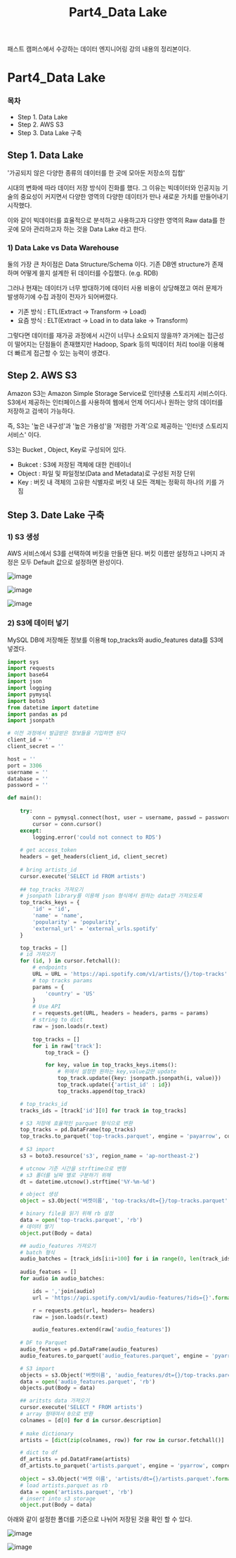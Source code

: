 ﻿---  
title:  "Part4_Data Lake"  
  
categories:  
 - Data Engineering
tags:  
 - Study, Data Engineering
 
---
패스트 캠퍼스에서 수강하는 데이터 엔지니어링 강의 내용의 정리본이다.

# Part4_Data Lake

### 목차

-  Step 1. Data Lake
-  Step 2. AWS S3 
-  Step 3. Data Lake 구축

## Step 1. Data Lake

'가공되지 않은 다양한 종류의 데이터를 한 곳에 모아둔 저장소의 집합'

시대의 변화에 따라 데이터 저장 방식이 진화를 했다. 그 이유는 빅데이터와 인공지능 기술의 중요성이 커지면서 다양한 영역의 다양한 데이터가 만나 새로운 가치를 만들어내기 시작했다.

이와 같이 빅데이터를 효율적으로 분석하고 사용하고자 다양한 영역의 Raw data를 한 곳에 모아 관리하고자 하는 것을 Data Lake 라고 한다.

### 1) Data Lake vs Data Warehouse

둘의 가장 큰 차이점은 Data Structure/Schema 이다.
기존 DB엔 structure가 존재하며 어떻게 쓸지 설계한 뒤 데이터를 수집했다. (e.g. RDB) 

그러나 현재는 데이터가 너무 방대하기에  데이터 사용 비용이 상당해졌고 여러 문제가 발생하기에 수집 과정이 전자가 되어버렸다.

- 기존 방식 : ETL(Extract -> Transform -> Load)
- 요즘 방식 : ELT(Extract -> Load in to data lake -> Transform)

그렇다면 데이터를 재가공 과정에서 시간이 너무나 소요되지 않을까? 과거에는 접근성이 떨어지는 단점들이 존재했지만 Hadoop, Spark 등의 빅데이터 처리 tool을 이용해 더 빠르게 접근할 수 있는 능력이 생겼다.
 
## Step 2. AWS S3

Amazon S3는 Amazon Simple Storage Service로 인터넷용 스토리지 서비스이다. S3에서 제공하는 인터페이스를 사용하여 웹에서 언제 어디서나 원하는 양의 데이터를 저장하고 검색이 가능하다. 

즉, S3는 '높은 내구성'과 '높은 가용성'을 '저렴한 가격'으로 제공하는 '인터넷 스토리지 서비스' 이다.

S3는 Bucket , Object, Key로 구성되어 있다.

- Bukcet : S3에 저장된 객체에 대한 컨테이너
- Object : 파일 및 파일정보(Data and Metadata)로 구성된 저장 단위
- Key : 버킷 내 객체의 고유한 식별자로 버킷 내 모든 객체는 정확히 하나의 키를 가짐

## Step 3. Date Lake 구축

### 1) S3 생성
AWS 서비스에서 S3를 선택하여 버킷을 만들면 된다. 버킷 이름만 설정하고 나머지 과정은 모두 Default 값으로 설정하면 완성이다.

![image](https://user-images.githubusercontent.com/59912557/90214103-77ed6880-de32-11ea-8a52-c37e1cab83ad.png)

![image](https://user-images.githubusercontent.com/59912557/90214132-876cb180-de32-11ea-952e-07016c224c64.png)


![image](https://user-images.githubusercontent.com/59912557/90214067-5ee4b780-de32-11ea-919f-a2e84203435d.png)

### 2) S3에 데이터 넣기

MySQL DB에 저장해둔 정보를 이용해 top_tracks와 audio_features data를 S3에 넣겠다.

```python
import sys
import requests
import base64
import json
import logging
import pymysql
import boto3
from datetime import datetime
import pandas as pd
import jsonpath

# 이전 과정에서 발급받은 정보들을 기입하면 된다
client_id = ''
client_secret = ''

host = ''
port = 3306
username = ''
database = ''
password = ''

def main():
	
	try:
		conn = pymysql.connect(host, user = username, passwd = password, db = database, port = port, use_unicode = True, charset = 'utf8')
		cursor = conn.cursor()
	except:
		logging.error('could not connect to RDS')
	
	# get access_token
	headers = get_headers(client_id, client_secret)
	
	# bring artists_id 
	cursor.execute('SELECT id FROM artists')
	
	## top_tracks 가져오기
	# jsonpath library를 이용해 json 형식에서 원하는 data만 가져오도록
	top_tracks_keys = {
		'id' = 'id',
		'name' = 'name',
		'popularity' = 'popularity',
		'external_url' = 'external_urls.spotify'
	}

	top_tracks = []
	# id 가져오기
	for (id, ) in cursor.fetchall():
		# endpoints
		URL = URL = 'https://api.spotify.com/v1/artists/{}/top-tracks'.format(id)
		# top tracks params
		params = {
			'country' = 'US'
		}
		# Use API
		r = requests.get(URL, headers = headers, parms = params)
		# string to dict
		raw = json.loads(r.text)
		
		top_tracks = []
		for i in raw['track']:
			top_track = {}

			for key, value in top_tracks_keys.items():
				# 위에서 설정한 원하는 key,value값만 update
				top_track.update({key: jsonpath.jsonpath(i, value)})
				top_track.update({'artist_id' : id})
				top_tracks.append(top_track)

	# top_tracks_id
	tracks_ids = [track['id'][0] for track in top_tracks]

	# S3 저장에 효율적인 parquet 형식으로 변환
	top_tracks = pd.DataFrame(top_tracks)
	top_tracks.to_parquet('top-tracks.parquet', engine = 'payarrow', compression = 'snappy')
	
	# S3 import
	s3 = boto3.resource('s3', region_name = 'ap-northeast-2')

	# utcnow 기준 시간을 strftime으로 변형
	# s3 폴더를 날짜 별로 구분하기 위해
	dt = datetime.utcnow().strftime('%Y-%m-%d')

	# object 생성
	object = s3.Object('버켓이름', 'top-tracks/dt={}/top-tracks.parquet'.format(dt))

	# binary file을 읽기 위해 rb 설정
	data = open('top-tracks.parquet', 'rb')
	# 데이터 쌓기
	object.put(Body = data)

	## audio_features 가져오기
	# batch 형식
	audio_batches = [track_ids[i:i+100] for i in range(0, len(track_ids),100)]
	
	audio_featues = []
	for audio in audio_batches:

		ids = ','join(audio)
        url = 'https://api.spotify.com/v1/audio-features/?ids={}'.format(ids)

		r = requests.get(url, headers= headers)
		raw = json.loads(r.text)

		audio_features.extend(raw['audio_features'])
	
	# DF to Parquet
	audio_featues = pd.DataFrame(audio_features)	
	audio_features.to_parquet('audio_features.parquet', engine = 'pyarrow', compression = 'snappy')

	# S3 import
	objects = s3.Object('버켓이름', 'audio_features/dt={}/top-tracks.parquet'.format(dt))
    data = open('audio_features.parquet', 'rb')
    objects.put(Body = data)

	## aritsts data 가져오기
	cursor.execute('SELECT * FROM artists')
	# array 형태여서 0으로 반환
	colnames = [d[0] for d in cursor.description]
	
	# make dictionary
	artists = [dict(zip(colnames, row)) for row in cursor.fetchall()]

	# dict to df
	df_artists = pd.DatatFrame(artists)
    df_artists.to_parquet('artists.parquet', engine = 'pyarrow', compression = 'snappy')
	
    object = s3.Object('버켓 이름', 'artists/dt={}/artists.parquet'.format(dt))
    # load artists.parquet as rb
    data = open('artists.parquet', 'rb')
    # insert into s3 storage
    object.put(Body = data)	
```

아래와 같이 설정한 폴더를 기준으로 나뉘어 저장된 것을 확인 할 수 있다.

![image](https://user-images.githubusercontent.com/59912557/90216849-a111f700-de3a-11ea-8f0b-f8e1577a0c7a.png)

![image](https://user-images.githubusercontent.com/59912557/90215537-d9173b00-de36-11ea-9070-a55a6f184978.png)


